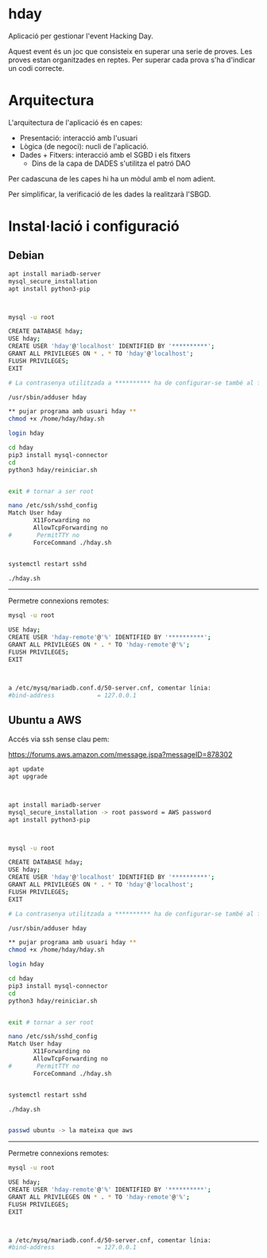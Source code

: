 hday
====
Aplicació per gestionar l'event Hacking Day.

Aquest event és un joc que consisteix en superar una serie de proves.
Les proves estan organitzades en reptes.
Per superar cada prova s'ha d'indicar un codi correcte.


Arquitectura
============
L'arquitectura de l'aplicació és en capes:
- Presentació: interacció amb l'usuari
- Lògica (de negoci): nucli de l'aplicació.
- Dades + Fitxers: interacció amb el SGBD i els fitxers
  - Dins de la capa de DADES s'utilitza el patró DAO
  
Per cadascuna de les capes hi ha un mòdul amb el nom adient.

Per simplificar, la verificació de les dades la realitzarà l'SBGD.

Instal·lació i configuració
===========================

Debian
------

```bash
apt install mariadb-server
mysql_secure_installation
apt install python3-pip



mysql -u root

CREATE DATABASE hday;
USE hday;
CREATE USER 'hday'@'localhost' IDENTIFIED BY '**********';
GRANT ALL PRIVILEGES ON * . * TO 'hday'@'localhost';
FLUSH PRIVILEGES;
EXIT

# La contrasenya utilitzada a ********** ha de configurar-se també al fitxer logica/claus.py 

/usr/sbin/adduser hday

** pujar programa amb usuari hday **
chmod +x /home/hday/hday.sh

login hday

cd hday
pip3 install mysql-connector
cd
python3 hday/reiniciar.sh


exit # tornar a ser root

nano /etc/ssh/sshd_config
Match User hday
       X11Forwarding no
       AllowTcpForwarding no
#       PermitTTY no
       ForceCommand ./hday.sh


systemctl restart sshd

./hday.sh
```

---

Permetre connexions remotes:

```bash
mysql -u root

USE hday;
CREATE USER 'hday-remote'@'%' IDENTIFIED BY '**********';
GRANT ALL PRIVILEGES ON * . * TO 'hday-remote'@'%';
FLUSH PRIVILEGES;
EXIT



a /etc/mysq/mariadb.conf.d/50-server.cnf, comentar línia:
#bind-address            = 127.0.0.1
```

Ubuntu a AWS
------------

Accés via ssh sense clau pem:

https://forums.aws.amazon.com/message.jspa?messageID=878302

```bash
apt update
apt upgrade



apt install mariadb-server
mysql_secure_installation -> root password = AWS password
apt install python3-pip



mysql -u root

CREATE DATABASE hday;
USE hday;
CREATE USER 'hday'@'localhost' IDENTIFIED BY '**********';
GRANT ALL PRIVILEGES ON * . * TO 'hday'@'localhost';
FLUSH PRIVILEGES;
EXIT

# La contrasenya utilitzada a ********** ha de configurar-se també al fitxer logica/claus.py

/usr/sbin/adduser hday

** pujar programa amb usuari hday **
chmod +x /home/hday/hday.sh

login hday

cd hday
pip3 install mysql-connector
cd
python3 hday/reiniciar.sh


exit # tornar a ser root

nano /etc/ssh/sshd_config
Match User hday
       X11Forwarding no
       AllowTcpForwarding no
#       PermitTTY no
       ForceCommand ./hday.sh


systemctl restart sshd

./hday.sh


passwd ubuntu -> la mateixa que aws
```

---

Permetre connexions remotes:

```bash
mysql -u root

USE hday;
CREATE USER 'hday-remote'@'%' IDENTIFIED BY '**********';
GRANT ALL PRIVILEGES ON * . * TO 'hday-remote'@'%';
FLUSH PRIVILEGES;
EXIT



a /etc/mysq/mariadb.conf.d/50-server.cnf, comentar línia:
#bind-address            = 127.0.0.1
```